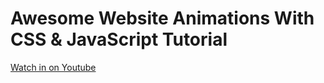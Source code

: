 # Awesome Website Animations With CSS & JavaScript Tutorial

[Watch in on Youtube](https://youtu.be/1PcHzVn8hq8)
